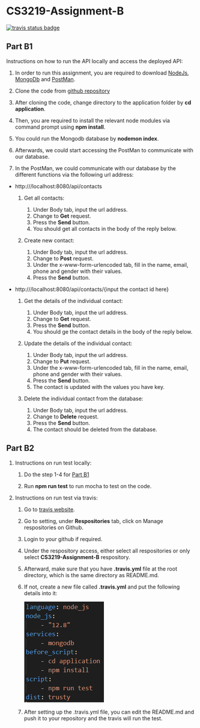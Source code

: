 # CS3219-Assignment-B

[![travis status badge](https://travis-ci.com/Exeexe93/CS3219-Assignment-B.svg?branch=master)](https://travis-ci.com/github/Exeexe93/CS3219-Assignment-B)

## Part B1

Instructions on how to run the API locally and access the deployed API:

1) In order to run this assignment, you are required to download [NodeJs](https://nodejs.org/en/download/), [MongoDb](https://www.mongodb.com/try/download/community) and [PostMan](https://www.postman.com/).

2) Clone the code from [github repository](https://github.com/Exeexe93/CS3219-Assignment-B.git)

3) After cloning the code, change directory to the application folder by **cd application**.

4) Then, you are required to install the relevant node modules via command prompt using **npm install**. 

5) You could run the Mongodb database by **nodemon index**.

6) Afterwards, we could start accessing the PostMan to communicate with our database.

7) In the PostMan, we could communicate with our database by the different functions via the following url address:

* http:///localhost:8080/api/contacts

    1. Get all contacts:
        1. Under Body tab, input the url address.
        1. Change to **Get** request.
        1. Press the **Send** button.
        1. You should get all contacts in the body of the reply below.

    1. Create new contact:
        1. Under Body tab, input the url address.
        1. Change to **Post** request.
        1. Under the x-www-form-urlencoded tab, fill in the name, email, phone and gender with their values.
        1. Press the **Send** button.

* http:///localhost:8080/api/contacts/{input the contact id here}

    1. Get the details of the individual contact:
        1. Under Body tab, input the url address.
        1. Change to **Get** request.
        1. Press the **Send** button.
        1. You should ge the contact details in the body of the reply below.

    1. Update the details of the individual contact:
        1. Under Body tab, input the url address.
        1. Change to **Put** request.
        1. Under the x-www-form-urlencoded tab, fill in the name, email, phone and gender with their values.
        1. Press the **Send** button.
        1. The contact is updated with the values you have key.

    1. Delete the individual contact from the database:
        1. Under Body tab, input the url address.
        1. Change to **Delete** request.
        1. Press the **Send** button.
        1. The contact should be deleted from the database.

## Part B2

1. Instructions on run test locally:
    
    1. Do the step 1-4 for [Part B1](#Part-B1)

    1. Run **npm run test** to run mocha to test on the code.

1. Instructions on run test via travis:
    
    1. Go to [travis website](https://travis-ci.com/).

    1. Go to setting, under **Respositories** tab, click on Manage respositories on Github.

    1. Login to your github if required.

    1. Under the respository access, either select all respositories or only select **CS3219-Assignment-B** respository.

    1. Afterward, make sure that you have **.travis.yml** file at the root directory, which is the same directory as README.md.

    1. If not, create a new file called  **.travis.yml** and put the following details into it:

        ![.travis.yml](https://github.com/Exeexe93/CS3219-Assignment-B/blob/master/images/travis.PNG?raw=true)

    1. After setting up the .travis.yml file, you can edit the README.md and push it to your repository and the travis will run the test.
